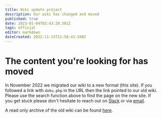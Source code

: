 ```yaml
---
title: Wiki update project
description: Our wiki has changed and moved
published: true
date: 2023-01-04T02:43:20.501Z
tags: official
editor: markdown
dateCreated: 2022-11-13T11:58:43.598Z
---
```


# The content you're looking for has moved

In November 2022 we migrated our wiki to a new format (this site). If you followed a link with `doku.php` in the URL then the link pointed to our old wiki. Please use the search function above to find the page on the new site. If you get stuck please don't hesitate to reach out on [Slack](https://perart.io/slack) or via [email](mailto:info@artifactory.org.au). 

A read only archive of the old wiki can be found [here](https://archive.wiki.artifactory.org.au).
